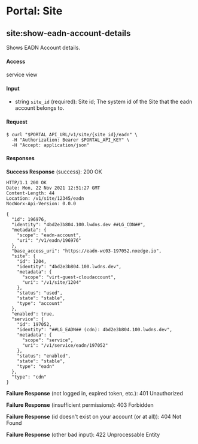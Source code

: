 # Portal: Site

## site:show-eadn-account-details
Shows EADN Account details.

#### Access
service view

#### Input
- string `site_id` (required): Site id; The system id of the Site that the eadn account belongs to.

#### Request
```
$ curl "$PORTAL_API_URL/v1/site/{site_id}/eadn" \
  -H "Authorization: Bearer $PORTAL_API_KEY" \
  -H "Accept: application/json"
```

#### Responses
**Success Response** (success): 200 OK
```
HTTP/1.1 200 OK
Date: Mon, 22 Nov 2021 12:51:27 GMT
Content-Length: 44
Location: /v1/site/12345/eadn
NocWorx-Api-Version: 0.0.0

{
  "id": 196976,
  "identity": "4bd2e3b804.100.lwdns.dev ##LG_CDN##",
  "metadata": {
    "scope": "eadn-account",
    "uri": "/v1/eadn/196976"
  },
  "base_access_uri": "https://eadn-wc03-197052.nxedge.io",
  "site": {
    "id": 1204,
    "identity": "4bd2e3b804.100.lwdns.dev",
    "metadata": {
      "scope": "virt-guest-cloudaccount",
      "uri": "/v1/site/1204"
    },
    "status": "used",
    "state": "stable",
    "type": "account"
  },
  "enabled": true,
  "service": {
    "id": 197052,
    "identity": "##LG_EADN## (cdn): 4bd2e3b804.100.lwdns.dev",
    "metadata": {
      "scope": "service",
      "uri": "/v1/service/eadn/197052"
    },
    "status": "enabled",
    "state": "stable",
    "type": "eadn"
  },
  "type": "cdn"
}
```

**Failure Response** (not logged in, expired token, etc.): 401 Unauthorized

**Failure Response** (insufficient permissions): 403 Forbidden

**Failure Response** (id doesn't exist on your account (or at all)): 404 Not Found

**Failure Response** (other bad input): 422 Unprocessable Entity
